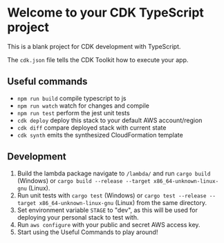# Welcome to your CDK TypeScript project

This is a blank project for CDK development with TypeScript.

The `cdk.json` file tells the CDK Toolkit how to execute your app.

## Useful commands

* `npm run build`   compile typescript to js
* `npm run watch`   watch for changes and compile
* `npm run test`    perform the jest unit tests
* `cdk deploy`  deploy this stack to your default AWS account/region
* `cdk diff`    compare deployed stack with current state
* `cdk synth`   emits the synthesized CloudFormation template

## Development

1. Build the lambda package navigate to `/lambda/` and run `cargo build` (Windows) or `cargo build --release --target x86_64-unknown-linux-gnu` (Linux).
2. Run unit tests with `cargo test` (Windows) or `cargo test --release --target x86_64-unknown-linux-gnu` (Linux) from the same directory.
3. Set environment variable `STAGE` to "dev", as this will be used for deploying your personal stack to test with. 
3. Run `aws configure` with your public and secret AWS access key. 
4. Start using the Useful Commands to play around! 